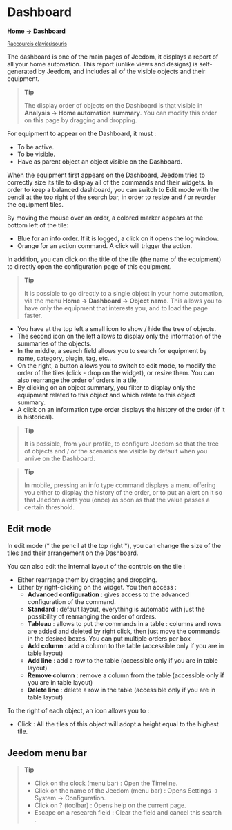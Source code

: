 # Dashboard
**Home → Dashboard**

<small>[Raccourcis clavier/souris](shortcuts.md)</small>

The dashboard is one of the main pages of Jeedom, it displays a report of all your home automation.
This report (unlike views and designs) is self-generated by Jeedom, and includes all of the visible objects and their equipment.

> **Tip**
>
> The display order of objects on the Dashboard is that visible in **Analysis → Home automation summary**. You can modify this order on this page by dragging and dropping.

For equipment to appear on the Dashboard, it must :
- To be active.
- To be visible.
- Have as parent object an object visible on the Dashboard.

When the equipment first appears on the Dashboard, Jeedom tries to correctly size its tile to display all of the commands and their widgets.
In order to keep a balanced dashboard, you can switch to Edit mode with the pencil at the top right of the search bar, in order to resize and / or reorder the equipment tiles.

By moving the mouse over an order, a colored marker appears at the bottom left of the tile:
- Blue for an info order. If it is logged, a click on it opens the log window.
- Orange for an action command. A click will trigger the action.

In addition, you can click on the title of the tile (the name of the equipment) to directly open the configuration page of this equipment.

> **Tip**
>
> It is possible to go directly to a single object in your home automation, via the menu **Home → Dashboard → Object name**.
> This allows you to have only the equipment that interests you, and to load the page faster.

- You have at the top left a small icon to show / hide the tree of objects.
- The second icon on the left allows to display only the information of the summaries of the objects.
- In the middle, a search field allows you to search for equipment by name, category, plugin, tag, etc..
- On the right, a button allows you to switch to edit mode, to modify the order of the tiles (click - drop on the widget), or resize them. You can also rearrange the order of orders in a tile,
- By clicking on an object summary, you filter to display only the equipment related to this object and which relate to this object summary.
- A click on an information type order displays the history of the order (if it is historical).

> **Tip**
>
> It is possible, from your profile, to configure Jeedom so that the tree of objects and / or the scenarios are visible by default when you arrive on the Dashboard.

> **Tip**
>
> In mobile, pressing an info type command displays a menu offering you either to display the history of the order, or to put an alert on it so that Jeedom alerts you (once) as soon as that the value passes a certain threshold.


## Edit mode

In edit mode (* the pencil at the top right *), you can change the size of the tiles and their arrangement on the Dashboard.

You can also edit the internal layout of the controls on the tile :

- Either rearrange them by dragging and dropping.
- Either by right-clicking on the widget. You then access :
    - **Advanced configuration** : gives access to the advanced configuration of the command.
    - **Standard** : default layout, everything is automatic with just the possibility of rearranging the order of orders.
    - **Tableau** : allows to put the commands in a table : columns and rows are added and deleted by right click, then just move the commands in the desired boxes. You can put multiple orders per box
    - **Add column** : add a column to the table (accessible only if you are in table layout)
    - **Add line** : add a row to the table (accessible only if you are in table layout)
    - **Remove column** : remove a column from the table (accessible only if you are in table layout)
    - **Delete line** : delete a row in the table (accessible only if you are in table layout)

To the right of each object, an icon allows you to :

- Click : All the tiles of this object will adopt a height equal to the highest tile.

## Jeedom menu bar

> **Tip**
>
> - Click on the clock (menu bar) : Open the Timeline.
> - Click on the name of the Jeedom (menu bar) : Opens Settings → System → Configuration.
> - Click on ? (toolbar) : Opens help on the current page.
> - Escape on a research field : Clear the field and cancel this search .
